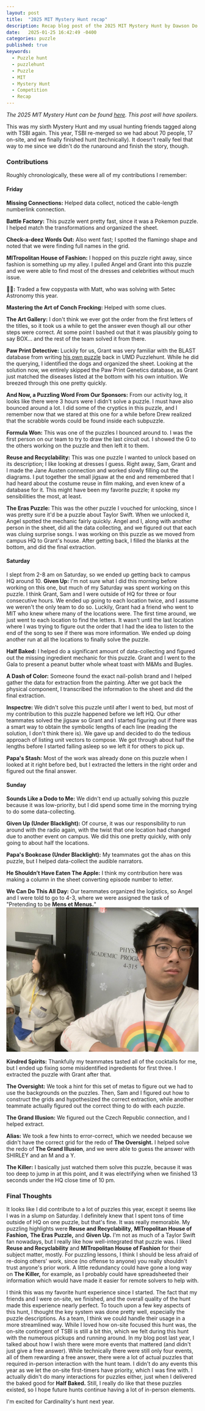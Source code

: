 ```yaml
---
layout: post
title:  "2025 MIT Mystery Hunt recap"
description: Recap blog post of the 2025 MIT Mystery Hunt by Dawson Do.
date:   2025-01-25 16:42:49 -0400
categories: puzzle
published: true
keywords:
  - Puzzle hunt
  - puzzlehunt
  - Puzzle
  - MIT
  - Mystery Hunt
  - Competition
  - Recap
---
```


*The 2025 MIT Mystery Hunt can be found [here](https://www.two-pi-noir.agency/). This post will have spoilers.*

This was my sixth Mystery Hunt and my usual hunting friends tagged along with TSBI again. This year, TSBI re-merged so we had about 70 people, 17 on-site, and we finally finished hunt (technically). It doesn't really feel that way to me since we didn't do the runaround and finish the story, though.

<!--excerpt-->

### Contributions

Roughly chronologically, these were all of my contributions I remember:

#### Friday
**Missing Connections:** Helped data collect, noticed the cable-length numberlink connection.

**Battle Factory:** This puzzle went pretty fast, since it was a Pokemon puzzle. I helped match the transformations and organized the sheet.

**Check-a-deez Words Out:** Also went fast; I spotted the flamingo shape and noted that we were finding full names in the grid.

**MITropolitan House of Fashion:** I hopped on this puzzle right away, since fashion is something up my alley. I pulled Angel and Grant into this puzzle and we were able to find most of the dresses and celebrities without much issue.

**📑🍝:** Traded a few copypasta with Matt, who was solving with Setec Astronomy this year.

**Mastering the Art of Conch Frocking:** Helped with some clues.

**The Art Gallery:** I don't think we ever got the order from the first letters of the titles, so it took us a while to get the answer even though all our other steps were correct. At some point I bashed out that it was plausibly going to say BOX... and the rest of the team solved it from there.

**Paw Print Detective:** Luckily for us, Grant was very familiar with the BLAST database from writing [his own puzzle](https://2021.umdpuzzle.club/puzzle/blasted.html) back in UMD Puzzlehunt. While he did the querying, I identified the dogs and organized the sheet. Looking at the solution now, we entirely skipped the Paw Print Genetics database, as Grant just matched the diseases listed at the bottom with his own intuition. We breezed through this one pretty quickly.

**And Now, a Puzzling Word From Our Sponsors:** From our activity log, it looks like there were 3 hours were I didn't solve a puzzle. I must have also bounced around a lot. I did some of the cryptics in this puzzle, and I remember now that we stared at this one for a while before Drew realized that the scrabble words could be found inside each subpuzzle.

**Formula Won:** This was one of the puzzles I bounced around to. I was the first person on our team to try to draw the last circuit out. I showed the G to the others working on the puzzle and then left it to them.

**Reuse and Recyclability:** This was one puzzle I wanted to unlock based on its description; I like looking at dresses I guess. Right away, Sam, Grant and I made the Jane Austen connection and worked slowly filling out the diagrams. I put together the small jigsaw at the end and remembered that I had heard about the costume reuse in film making, and even knew of a database for it. This might have been my favorite puzzle; it spoke my sensibilities the most, at least.

**The Eras Puzzle:** This was the other puzzle I vouched for unlocking, since I was pretty sure it'd be a puzzle about Taylor Swift. When we unlocked it, Angel spotted the mechanic fairly quickly. Angel and I, along with another person in the sheet, did all the data collecting, and we figured out that each was cluing surprise songs. I was working on this puzzle as we moved from campus HQ to Grant's house. After getting back, I filled the blanks at the bottom, and did the final extraction.

#### Saturday
I slept from 2-8 am on Saturday, so we ended up getting back to campus HQ around 10.
**Given Up:** I'm not sure what I did this morning before working on this one, but much of my Saturday was spent working on this puzzle. I think Grant, Sam and I were outside of HQ for three or four consecutive hours. We ended up going to each location twice, and I assume we weren't the only team to do so. Luckily, Grant had a friend who went to MIT who knew where many of the locations were. The first time around, we just went to each location to find the letters. It wasn't until the last location where I was trying to figure out the order that I had the idea to listen to the end of the song to see if there was more information. We ended up doing another run at all the locations to finally solve the puzzle.

**Half Baked:** I helped do a significant amount of data-collecting and figured out the missing ingredient mechanic for this puzzle. Grant and I went to the Gala to present a peanut butter whole wheat toast with M&Ms and Bugles.

**A Dash of Color:** Someone found the exact nail-polish brand and I helped gather the data for extraction from the painting. After we got back the physical component, I transcribed the information to the sheet and did the final extraction.

**Inspectre:** We didn't solve this puzzle until after I went to bed, but most of my contribution to this puzzle happened before we left HQ. Our other teammates solved the jigsaw so Grant and I started figuring out if there was a smart way to obtain the symbolic lengths of each line (reading the solution, I don't think there is). We gave up and decided to do the tedious approach of listing unit vectors to compose. We got through about half the lengths before I started falling asleep so we left it for others to pick up.

**Papa's Stash:** Most of the work was already done on this puzzle when I looked at it right before bed, but I extracted the letters in the right order and figured out the final answer.

#### Sunday
**Sounds Like a Dodo to Me:** We didn't end up actually solving this puzzle because it was low-priority, but I did spend some time in the morning trying to do some data-collecting.

**Given Up (Under Blacklight):** Of course, it was our responsibility to run around with the radio again, with the twist that one location had changed due to another event on campus. We did this one pretty quickly, with only going to about half the locations.

**Papa's Bookcase (Under Blacklight):** My teammates got the ahas on this puzzle, but I helped data-collect the audible narrators.

**He Shouldn’t Have Eaten The Apple:** I think my contribution here was making a column in the sheet converting episode number to letter.

**We Can Do This All Day:** Our teammates organized the logistics, so Angel and I were told to go to 4-3, where we were assigned the task of "Pretending to be **Mens et Menus.**"
![Mens et Menus. (Angel and Dawson vers.)](/assets/images/mitmh/mensatmenus.jpg)

**Kindred Spirits:** Thankfully my teammates tasted all of the cocktails for me, but I ended up fixing some misidentified ingredients for first three. I extracted the puzzle with Grant after that.

**The Oversight:** We took a hint for this set of metas to figure out we had to use the backgrounds on the puzzles. Then, Sam and I figured out how to construct the grids and hypothesized the correct extraction, while another teammate actually figured out the correct thing to do with each puzzle.

**The Grand Illusion:** We figured out the Czech Republic connection, and I helped extract.

**Alias:** We took a few hints to error-correct, which we needed because we didn't have the correct grid for the redo of **The Oversight.** I helped solve the redo of **The Grand Illusion**, and we were able to guess the answer with SHIRLEY and an M and a Y.

**The Killer:** I basically just watched them solve this puzzle, because it was too deep to jump in at this point, and it was electrifying when we finished 13 seconds under the HQ close time of 10 pm.

### Final Thoughts

It looks like I did contribute to a lot of puzzles this year, except it seems like I was in a slump on Saturday. I definitely knew that I spent tons of time outside of HQ on one puzzle, but that's fine. It was really memorable. My puzzling highlights were **Reuse and Recyclability,** **MITropolitan House of Fashion,** **The Eras Puzzle,** and **Given Up.** I'm not as much of a Taylor Swift fan nowadays, but I really like how well-integrated that puzzle was. I liked **Reuse and Recyclability** and **MITropolitan House of Fashion** for their subject matter, mostly. For puzzling lessons, I think I should be less afraid of re-doing others' work, since (no offense to anyone) you really shouldn't trust anyone's prior work. A little redundancy could have gone a long way on **The Killer,** for example, as I probably could have spreadsheeted their information which would have made it easier for remote solvers to help with.

I think this was my favorite hunt experience since I started. The fact that my friends and I were on-site, we finished, and the overall quality of the hunt made this experience nearly perfect. To touch upon a few key aspects of this hunt, I thought the key system was done pretty well, especially the puzzle descriptions. As a team, I think we could handle their usage in a more streamlined way. While I loved how on-site focused this hunt was, the on-site contingent of TSBI is still a bit thin, which we felt during this hunt with the numerous pickups and running around. In my blog post last year, I talked about how I wish there were more events that mattered (and didn't just give a free answer). While technically there were still only four events, all of them rewarding a free answer, there were a lot of actual puzzles that required in-person interaction with the hunt team. I didn't do any events this year as we let the on-site first-timers have priority, which I was fine with. I actually didn't do many interactions for puzzles either, just when I delivered the baked good for **Half Baked.** Still, I really do like that these puzzles existed, so I hope future hunts continue having a lot of in-person elements.

I'm excited for Cardinality's hunt next year.
